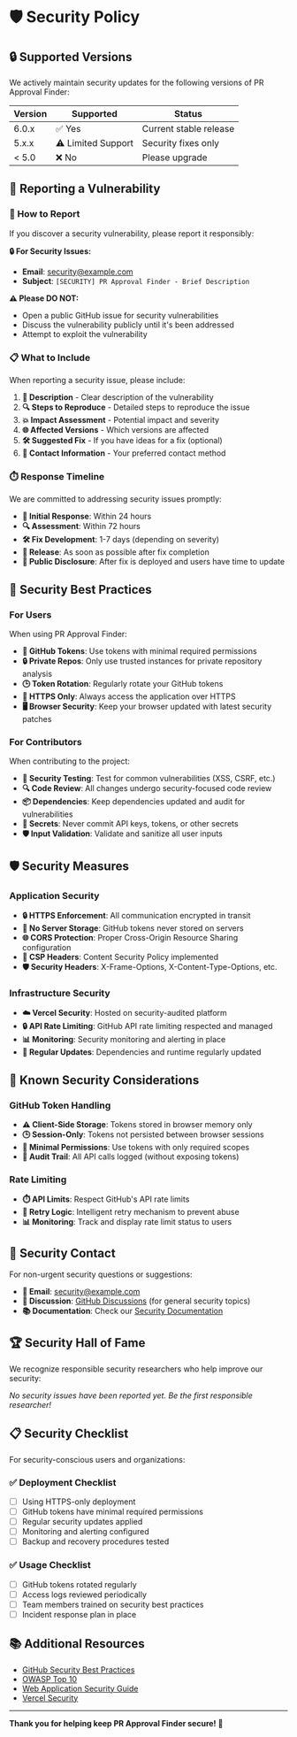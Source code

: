 # 🛡️ Security Policy

## 🔒 Supported Versions

We actively maintain security updates for the following versions of PR Approval Finder:

| Version | Supported          | Status                    |
| ------- | ------------------ | ------------------------- |
| 6.0.x   | ✅ Yes             | Current stable release    |
| 5.x.x   | ⚠️ Limited Support | Security fixes only       |
| < 5.0   | ❌ No              | Please upgrade            |

## 🚨 Reporting a Vulnerability

### 📧 How to Report

If you discover a security vulnerability, please report it responsibly:

**🔒 For Security Issues:**
- **Email**: [security@example.com](mailto:security@example.com)
- **Subject**: `[SECURITY] PR Approval Finder - Brief Description`

**⚠️ Please DO NOT:**
- Open a public GitHub issue for security vulnerabilities
- Discuss the vulnerability publicly until it's been addressed
- Attempt to exploit the vulnerability

### 📋 What to Include

When reporting a security issue, please include:

1. **📝 Description** - Clear description of the vulnerability
2. **🔍 Steps to Reproduce** - Detailed steps to reproduce the issue
3. **💥 Impact Assessment** - Potential impact and severity
4. **🌐 Affected Versions** - Which versions are affected
5. **🛠️ Suggested Fix** - If you have ideas for a fix (optional)
6. **📧 Contact Information** - Your preferred contact method

### ⏱️ Response Timeline

We are committed to addressing security issues promptly:

- **📨 Initial Response**: Within 24 hours
- **🔍 Assessment**: Within 72 hours
- **🛠️ Fix Development**: 1-7 days (depending on severity)
- **🚀 Release**: As soon as possible after fix completion
- **📢 Public Disclosure**: After fix is deployed and users have time to update

## 🔐 Security Best Practices

### For Users

When using PR Approval Finder:

- **🔑 GitHub Tokens**: Use tokens with minimal required permissions
- **🔒 Private Repos**: Only use trusted instances for private repository analysis
- **🕒 Token Rotation**: Regularly rotate your GitHub tokens
- **📱 HTTPS Only**: Always access the application over HTTPS
- **🖥️ Browser Security**: Keep your browser updated with latest security patches

### For Contributors

When contributing to the project:

- **🧪 Security Testing**: Test for common vulnerabilities (XSS, CSRF, etc.)
- **🔍 Code Review**: All changes undergo security-focused code review
- **📦 Dependencies**: Keep dependencies updated and audit for vulnerabilities
- **🔐 Secrets**: Never commit API keys, tokens, or other secrets
- **🛡️ Input Validation**: Validate and sanitize all user inputs

## 🛡️ Security Measures

### Application Security

- **🔒 HTTPS Enforcement**: All communication encrypted in transit
- **🚫 No Server Storage**: GitHub tokens never stored on servers
- **🌐 CORS Protection**: Proper Cross-Origin Resource Sharing configuration
- **🔐 CSP Headers**: Content Security Policy implemented
- **🛡️ Security Headers**: X-Frame-Options, X-Content-Type-Options, etc.

### Infrastructure Security

- **☁️ Vercel Security**: Hosted on security-audited platform
- **🔒 API Rate Limiting**: GitHub API rate limiting respected and managed
- **📊 Monitoring**: Security monitoring and alerting in place
- **🔄 Regular Updates**: Dependencies and runtime regularly updated

## 🚨 Known Security Considerations

### GitHub Token Handling

- **⚠️ Client-Side Storage**: Tokens stored in browser memory only
- **🕒 Session-Only**: Tokens not persisted between browser sessions
- **🔐 Minimal Permissions**: Use tokens with only required scopes
- **📝 Audit Trail**: All API calls logged (without exposing tokens)

### Rate Limiting

- **⏱️ API Limits**: Respect GitHub's API rate limits
- **🔄 Retry Logic**: Intelligent retry mechanism to prevent abuse
- **📊 Monitoring**: Track and display rate limit status to users

## 🤝 Security Contact

For non-urgent security questions or suggestions:

- **📧 Email**: [security@example.com](mailto:security@example.com)
- **💬 Discussion**: [GitHub Discussions](https://github.com/yourusername/pr-approval-finder/discussions) (for general security topics)
- **📚 Documentation**: Check our [Security Documentation](./docs/SECURITY.md)

## 🏆 Security Hall of Fame

We recognize responsible security researchers who help improve our security:

<!-- Future security researchers will be listed here -->

*No security issues have been reported yet. Be the first responsible researcher!*

## 📋 Security Checklist

For security-conscious users and organizations:

### ✅ Deployment Checklist
- [ ] Using HTTPS-only deployment
- [ ] GitHub tokens have minimal required permissions
- [ ] Regular security updates applied
- [ ] Monitoring and alerting configured
- [ ] Backup and recovery procedures tested

### ✅ Usage Checklist
- [ ] GitHub tokens rotated regularly
- [ ] Access logs reviewed periodically
- [ ] Team members trained on security best practices
- [ ] Incident response plan in place

## 📚 Additional Resources

- [GitHub Security Best Practices](https://docs.github.com/en/code-security)
- [OWASP Top 10](https://owasp.org/www-project-top-ten/)
- [Web Application Security Guide](https://github.com/OWASP/wstg)
- [Vercel Security](https://vercel.com/security)

---

**Thank you for helping keep PR Approval Finder secure! 🙏** 